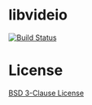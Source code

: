 # libvideio

[![Build Status](https://github.drone.camhd.science/api/badges/apl-ocean-engineering/libvideoio/status.svg)](https://github.drone.camhd.science/apl-ocean-engineering/libvideoio)


# License 

[BSD 3-Clause License](LICENSE)

